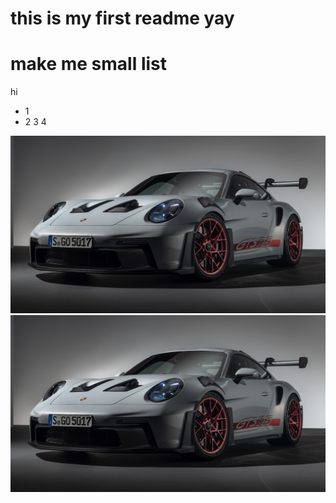 # this is my first readme yay
# make me small list
hi
- 1
- 2
3
4

![alt_text](porsche.jpeg)
![otter should be here](porsche.jpeg)